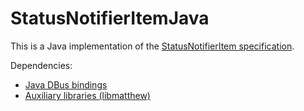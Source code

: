 # StatusNotifierItemJava

This is a Java implementation of the [StatusNotifierItem specification](http://www.freedesktop.org/wiki/Specifications/StatusNotifierItem/StatusNotifierItem/).

Dependencies:
+ [Java DBus bindings](http://www.freedesktop.org/wiki/Software/DBusBindings/)
+ [Auxiliary libraries (libmatthew)](http://www.matthew.ath.cx/projects/java/)
